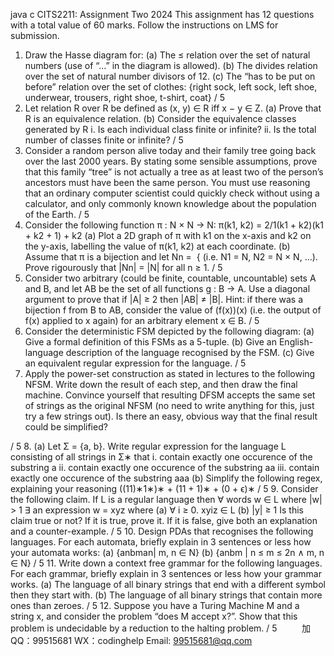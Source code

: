 java c
CITS2211: Assignment Two 2024
This assignment has 12 questions with a total value of 60 marks. Follow the instructions on LMS for submission.
1. Draw the Hasse diagram for:
(a) The ≤ relation over the set of natural numbers (use of “...” in the diagram is allowed).
(b) The divides relation over the set of natural number divisors of 12.
(c) The “has to be put on before” relation over the set of clothes:
{right sock, left sock, left shoe, underwear, trousers, right shoe, t-shirt, coat}
/ 5
2. Let relation R over R be defined as (x, y) ∈ R iff x − y ∈ Z.
(a) Prove that R is an equivalence relation.
(b) Consider the equivalence classes generated by R
i. Is each individual class finite or infinite?
ii. Is the total number of classes finite or infinite?
/ 5
3. Consider a random person alive today and their family tree going back over the last 2000 years. By stating some sensible assumptions, prove that this family “tree” is not actually a tree as at least two of the person’s ancestors must have been the same person.
You must use reasoning that an ordinary computer scientist could quickly check without using a calculator, and only commonly known knowledge about the population of the Earth.
/ 5
4. Consider the following function π : N × N → N:
π(k1, k2) = 2/1(k1 + k2)(k1 + k2 + 1) + k2
(a) Plot a 2D graph of π with k1 on the x-axis and k2 on the y-axis, labelling the value of π(k1, k2) at each coordinate.
(b) Assume that π is a bijection and let Nn =  { (i.e. N1 = N, N2 = N × N, ...). Prove rigourously that |Nn| = |N| for all n ≥ 1.
/ 5
5. Consider two arbitrary (could be finite, countable, uncountable) sets A and B, and let AB be the set of all functions g : B → A. Use a diagonal argument to prove that if |A| ≥ 2 then |AB| ≠ |B|.
Hint: if there was a bijection f from B to AB, consider the value of (f(x))(x) (i.e. the output of f(x) applied to x again) for an arbitrary element x ∈ B.
/ 5
6. Consider the deterministic FSM depicted by the following diagram:
(a) Give a formal definition of this FSMs as a 5-tuple.
(b) Give an English-language description of the language recognised by the FSM.
(c) Give an equivalent regular expression for the language.
/ 5
7. Apply the power-set construction as stated in lectures to the following NFSM. Write down the result of each step, and then draw the final machine. Convince yourself that resulting DFSM accepts the same set of strings as the original NFSM (no need to write anything for this, just try a few strings out). Is there an easy, obvious way that the final result could be simplified?

/ 5
8. (a) Let Σ = {a, b}. Write regular expression for the language L consisting of all strings in Σ∗ that
i. contain exactly one occurence of the substring a
ii. contain exactly one occurence of the substring aa
iii. contain exactly one occurence of the substring aaa
(b) Simplify the following regex, explaining your reasoning
((11)∗1∗)∗ + (11 + 1)∗ + (0 + ϵ)∗
/ 5
9. Consider the following claim.
If L is a regular language then
∀ words w ∈ L where |w| > 1
∃ an expression w = xyz where
(a) ∀ i ≥ 0. xyiz ∈ L
(b) |y| ≥ 1
Is this claim true or not? If it is true, prove it. If it is false, give both an explanation and a counter-example.
/ 5
10. Design PDAs that recognises the following languages. For each automata, briefly explain in 3 sentences or less how your automata works:
(a) {anbman| m, n ∈ N}
(b) {anbm | n ≤ m ≤ 2n ∧ m, n ∈ N}
/ 5
11. Write down a context free grammar for the following languages. For each grammar, briefly explain in 3 sentences or less how your grammar works.
(a) The language of all binary strings that end with a different symbol then they start with.
(b) The language of all binary strings that contain more ones than zeroes.
/ 5
12. Suppose you have a Turing Machine M and a string x, and consider the problem “does M accept x?”. Show that this problem is undecidable by a reduction to the halting problem.
/ 5
         
加QQ：99515681  WX：codinghelp  Email: 99515681@qq.com
